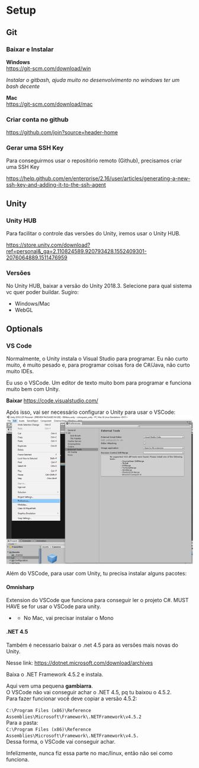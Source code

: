 # Setup

## Git

### Baixar e Instalar

**Windows**  
https://git-scm.com/download/win

_Instalar o gitbash, ajuda muito no desenvolvimento no windows ter um bash decente_

**Mac**  
https://git-scm.com/download/mac

### Criar conta no github

https://github.com/join?source=header-home

### Gerar uma SSH Key

Para conseguirmos usar o repositório remoto (Github), precisamos criar uma SSH Key

https://help.github.com/en/enterprise/2.16/user/articles/generating-a-new-ssh-key-and-adding-it-to-the-ssh-agent

## Unity

### Unity HUB

Para facilitar o controle das versões do Unity, iremos usar o Unity HUB.

https://store.unity.com/download?ref=personal&_ga=2.110824589.920793428.1552409301-2076064889.1511476959

### Versões

No Unity HUB, baixar a versão do Unity 2018.3.
Selecione para qual sistema vc quer poder buildar. Sugiro:
* Windows/Mac
* WebGL

## Optionals

### VS Code

Normalmente, o Unity instala o Visual Studio para programar.
Eu não curto muito, é muito pesado e, para programar coisas fora de C#/Java, não curto muito IDEs.

Eu uso o VSCode. Um editor de texto muito bom para programar e funciona muito bem com Unity.

**Baixar**
https://code.visualstudio.com/

Após isso, vai ser necessário configurar o Unity para usar o VSCode:
![Configurar VSCode no Unity](https://raw.githubusercontent.com/gamedosbrother/setup/master/config_unity_vscode.png)

Além do VSCode, para usar com Unity, tu precisa instalar alguns pacotes:

#### Omnisharp
Extension do VSCode que funciona para conseguir ler o projeto C#. MUST HAVE se for usar o VSCode para unity.
* * No Mac, vai precisar instalar o Mono

#### .NET 4.5

Também é necessario baixar o .net 4.5 para as versões mais novas do Unity.

Nesse link:
https://dotnet.microsoft.com/download/archives

Baixa o .NET Framework 4.5.2 e instala.  

Aqui vem uma pequena **gambiarra**.  
O VSCode não vai conseguir achar o .NET 4.5, pq tu baixou o 4.5.2.  
Para fazer funcionar você deve copiar a versão 4.5.2:  

`C:\Program Files (x86)\Reference Assemblies\Microsoft\Framework\.NETFramework\v4.5.2`  
Para a pasta:  
`C:\Program Files (x86)\Reference Assemblies\Microsoft\Framework\.NETFramework\v4.5.`  
Dessa forma, o VSCode vai conseguir achar.  

Infelizmente, nunca fiz essa parte no mac/linux, então não sei como funciona.